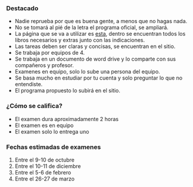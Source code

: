  ### Destacado
- Nadie reprueba por que es buena gente, a menos que no hagas nada.
- No se tomará al pié de la letra el programa oficial, se ampliará.
- La página que se va a utilizar es [esta](https://sites.google.comm/site/fis3kasi/), dentro se encuentran todos los libros necesarios y extras junto con las indicaciones.
-  Las tareas deben ser claras y concisas, se encuentran en el sitio.
-  Se trabaja por equipos de 4.
-  Se trabaja en un documento de word drive y lo comparte con sus compañeros y profesor.
-  Examenes en equipo, solo lo sube una persona del equipo.
-  Se basa mucho en estudiar por tu cuenta y solo preguntar lo que no entendiste.
-  El programa propuesto lo subirá en el sitio.

### ¿Cómo se califica?
- El examen dura aproximadamente 2 horas
- El examen es en equipo
- El examen solo lo entrega uno

### Fechas estimadas de examenes
1. Entre el 9-10 de octubre
2. Entre el 10-11 de diciembre
3. Entre el 5-6 de febrero
4. Entre el 26-27 de marzo